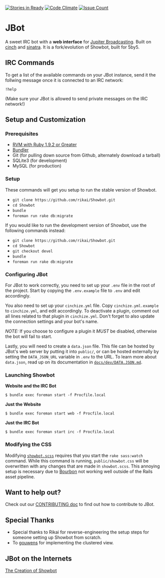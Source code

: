 [![Stories in Ready](https://badge.waffle.io/rikai/Showbot.png?label=ready&title=Ready)](https://waffle.io/rikai/Showbot)
[![Code Climate](https://codeclimate.com/github/rikai/Showbot/badges/gpa.svg)](https://codeclimate.com/github/rikai/Showbot)
[![Issue Count](https://codeclimate.com/github/rikai/Showbot/badges/issue_count.svg)](https://codeclimate.com/github/rikai/Showbot)
# JBot

A sweet IRC bot with a **web interface** for [Jupiter Broadcasting](http://www.jupiterbroadcasting.com/).
Built on [cinch](https://github.com/cinchrb/cinch) and [sinatra](http://www.sinatrarb.com/). It is a fork/evolution of
Showbot, built for 5by5.

## IRC Commands

To get a list of the available commands on your JBot instance, send it the
follwing message once it is connected to an IRC network:

```
!help
```

(Make sure your JBot is allowed to send private messages on the IRC network!)

## Setup and Customization

### Prerequisites

 * [RVM with Ruby 1.9.2 or Greater](https://rvm.io/)
 * [Bundler](http://gembundler.com/)
 * Git (for pulling down source from Github, alternately download a tarball)
 * SQLite3 (for development)
 * MySQL (for production)

### Setup

These commands will get you setup to run the stable version of Showbot.

 * `git clone https://github.com/rikai/Showbot.git`
 * `cd Showbot`
 * `bundle`
 * `foreman run rake db:migrate`

If you would like to run the development version of Showbot, use the following
commands instead:

 * `git clone https://github.com/rikai/Showbot.git`
 * `cd Showbot`
 * `git checkout devel`
 * `bundle`
 * `foreman run rake db:migrate`

### Configuring JBot

For JBot to work correctly, you need to set up your `.env` file in the root of
the project. Start by copying the `.env.example` file to `.env` and edit
accordingly.

You also need to set up your `cinchize.yml` file. Copy `cinchize.yml.example` to
`cinchize.yml`, and edit accordingly. To deactivate a plugin, comment out all
lines related to that plugin in `cinchize.yml`. Don't forget to also update the
connection settings and your bot's name.

*NOTE:* If you choose to configure a plugin it _MUST_ be disabled, otherwise the
bot will fail to start.

Lastly, you will need to create a `data.json` file. This file can be hosted by
JBot's web server by putting it into `public/`, or can be hosted externally by
setting the `DATA_JSON_URL` variable in `.env` to the URL. To learn more about
`data.json`, read up on its documentation in [`docs/dev/DATA.JSON.md`](https://github.com/rikai/Showbot/blob/master/docs/dev/DATA.JSON.md).

### Launching Showbot

**Website and the IRC Bot**

```
$ bundle exec foreman start -f Procfile.local
```

**Just the Website**

```
$ bundle exec foreman start web -f Procfile.local
```

**Just the IRC Bot**

```
$ bundle exec foreman start irc -f Procfile.local
```

### Modifying the CSS

Modifying [`showbot.scss`][showbot_scss] requires that you start the `rake sass:watch`
command. While this command is running, `public/showbot.css` will be
overwritten with any changes that are made in `showbot.scss`. This annoying
setup is necessary due to [Bourbon](https://github.com/thoughtbot/bourbon) not
working well outside of the Rails asset pipeline.

[showbot_scss]: https://github.com/rikai/Showbot/blob/master/sass/showbot.scss

## Want to help out?

Check out our [CONTRIBUTING doc](https://github.com/rikai/Showbot/blob/master/CONTRIBUTING.md)
to find out how to contribute to JBot.

## Special Thanks

 * Special thanks to Rikai for reverse-engineering the setup steps for someone
   setting up Showbot from scratch.
 * To [gouwens](https://github.com/gouwens) for implementing the clustered
   view.

## JBot on the Internets

[The Creation of Showbot](http://pileofturtles.com/2011/07/showbot/)

